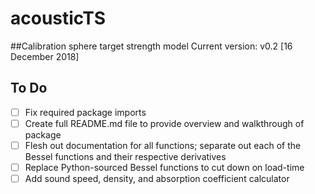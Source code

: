 # acousticTS
##Calibration sphere target strength model
Current version: v0.2 [16 December 2018]

## **To Do**
- [ ] Fix required package imports 
- [ ] Create full README.md file to provide overview and walkthrough of package
- [ ] Flesh out documentation for all functions; separate out each of the Bessel functions and their respective derivatives
- [ ] Replace Python-sourced Bessel functions to cut down on load-time 
- [ ] Add sound speed, density, and absorption coefficient calculator
